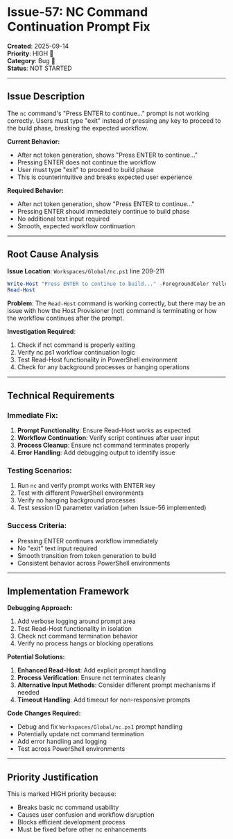 # Issue-57: NC Command Continuation Prompt Fix

**Created**: 2025-09-14  
**Priority**: HIGH 🔴  
**Category**: Bug 🐛  
**Status**: NOT STARTED  

---

## Issue Description

The `nc` command's "Press ENTER to continue..." prompt is not working correctly. Users must type "exit" instead of pressing any key to proceed to the build phase, breaking the expected workflow.

**Current Behavior:**
- After nct token generation, shows "Press ENTER to continue..."
- Pressing ENTER does not continue the workflow
- User must type "exit" to proceed to build phase
- This is counterintuitive and breaks expected user experience

**Required Behavior:**  
- After nct token generation, show "Press ENTER to continue..."
- Pressing ENTER should immediately continue to build phase
- No additional text input required
- Smooth, expected workflow continuation

---

## Root Cause Analysis

**Issue Location**: `Workspaces/Global/nc.ps1` line 209-211
```powershell
Write-Host "Press ENTER to continue to build..." -ForegroundColor Yellow
Read-Host
```

**Problem**: The `Read-Host` command is working correctly, but there may be an issue with how the Host Provisioner (nct) command is terminating or how the workflow continues after the prompt.

**Investigation Required**:
1. Check if nct command is properly exiting
2. Verify nc.ps1 workflow continuation logic
3. Test Read-Host functionality in PowerShell environment
4. Check for any background processes or hanging operations

---

## Technical Requirements

### Immediate Fix:
1. **Prompt Functionality**: Ensure Read-Host works as expected
2. **Workflow Continuation**: Verify script continues after user input
3. **Process Cleanup**: Ensure nct command terminates properly
4. **Error Handling**: Add debugging output to identify issue

### Testing Scenarios:
1. Run `nc` and verify prompt works with ENTER key
2. Test with different PowerShell environments
3. Verify no hanging background processes
4. Test session ID parameter variation (when Issue-56 implemented)

### Success Criteria:
- Pressing ENTER continues workflow immediately
- No "exit" text input required
- Smooth transition from token generation to build
- Consistent behavior across PowerShell environments

---

## Implementation Framework

**Debugging Approach:**
1. Add verbose logging around prompt area
2. Test Read-Host functionality in isolation  
3. Check nct command termination behavior
4. Verify no process hangs or blocking operations

**Potential Solutions:**
1. **Enhanced Read-Host**: Add explicit prompt handling
2. **Process Verification**: Ensure nct terminates cleanly
3. **Alternative Input Methods**: Consider different prompt mechanisms if needed
4. **Timeout Handling**: Add timeout for non-responsive prompts

**Code Changes Required:**
- Debug and fix `Workspaces/Global/nc.ps1` prompt handling
- Potentially update nct command termination
- Add error handling and logging
- Test across PowerShell environments

---

## Priority Justification
This is marked HIGH priority because:
- Breaks basic nc command usability
- Causes user confusion and workflow disruption
- Blocks efficient development process
- Must be fixed before other nc enhancements
